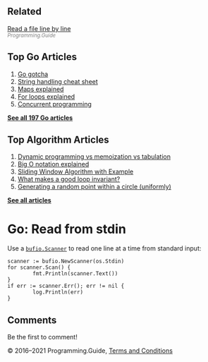 



## Related

[Read a file line by line](read-file-line-by-line.html)  
<span style="color: grey; font-style: italic; font-size: smaller">Programming.Guide</span>

## Top Go Articles

1.  [Go gotcha](go-gotcha.html)
2.  [String handling cheat sheet](string-functions-reference-cheat-sheet.html)
3.  [Maps explained](maps-explained.html)
4.  [For loops explained](for-loop.html)
5.  [Concurrent programming](go-concurrency-tutorial.html)

[**See all 197 Go articles**](index.html)



## Top Algorithm Articles

1.  [Dynamic programming vs memoization vs tabulation](../dynamic-programming-vs-memoization-vs-tabulation.html)
2.  [Big O notation explained](../big-o-notation-explained.html)
3.  [Sliding Window Algorithm with Example](../sliding-window-example.html)
4.  [What makes a good loop invariant?](../what-makes-a-good-loop-invariant.html)
5.  [Generating a random point within a circle (uniformly)](../random-point-within-circle.html)

[**See all articles**](../index.html)

# Go: Read from stdin

Use a [`bufio.Scanner`](https://golang.org/pkg/bufio/#Scanner) to read one line at a time from standard input:

    scanner := bufio.NewScanner(os.Stdin)
    for scanner.Scan() {
            fmt.Println(scanner.Text())
    }
    if err := scanner.Err(); err != nil {
            log.Println(err)
    }

## Comments

Be the first to comment!

© 2016–2021 Programming.Guide, [Terms and Conditions](../terms-and-conditions.html)
